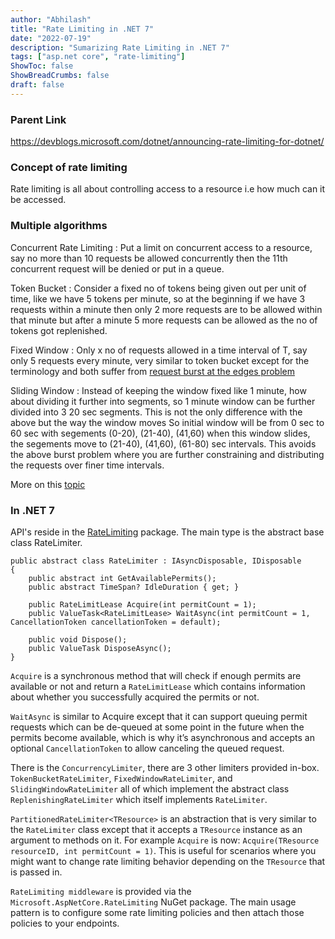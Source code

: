 ```yaml
---
author: "Abhilash"
title: "Rate Limiting in .NET 7"
date: "2022-07-19"
description: "Sumarizing Rate Limiting in .NET 7"
tags: ["asp.net core", "rate-limiting"]
ShowToc: false
ShowBreadCrumbs: false
draft: false
---
```


### Parent Link
https://devblogs.microsoft.com/dotnet/announcing-rate-limiting-for-dotnet/

### Concept of rate limiting
Rate limiting is all about controlling access to a resource i.e how much can it be accessed.

### Multiple algorithms
Concurrent Rate Limiting : Put a limit on concurrent access to a resource, say no more than 10 requests be allowed concurrently then the 11th concurrent request will be denied or put in a queue.

Token Bucket : Consider a fixed no of tokens being given out per unit of time, like we have 5 tokens per minute, so at the beginning if we have 3 requests within a minute then only 2 more requests are to be allowed within that minute but after a minute 5 more requests can be allowed as the no of tokens got replenished.

Fixed Window : Only x no of requests allowed in a time interval of T, say only 5 requests every minute, very similar to token bucket except for the terminology and both suffer from [request burst at the edges problem](https://stackoverflow.com/q/65868274)

Sliding Window : Instead of keeping the window fixed like 1 minute, how about dividing it further into segments, so 1 minute window can be further divided into 3 20 sec segments. This is not the only difference with the above but the way the window moves
So initial window will be from 0 sec to 60 sec with segements (0-20), (21-40), (41,60)
when this window slides, the segements move to (21-40), (41,60), (61-80) sec intervals.
This avoids the above burst problem where you are further constraining and distributing the requests over finer time intervals.

More on this [topic](https://dev.to/satrobit/rate-limiting-using-the-token-bucket-algorithm-3cjh)

### In .NET 7
API's reside in the [RateLimiting](https://www.nuget.org/packages/System.Threading.RateLimiting) package.
The main type is the abstract base class RateLimiter.
```
public abstract class RateLimiter : IAsyncDisposable, IDisposable
{
    public abstract int GetAvailablePermits();
    public abstract TimeSpan? IdleDuration { get; }

    public RateLimitLease Acquire(int permitCount = 1);
    public ValueTask<RateLimitLease> WaitAsync(int permitCount = 1, CancellationToken cancellationToken = default);

    public void Dispose();
    public ValueTask DisposeAsync();
}
```
`Acquire` is a synchronous method that will check if enough permits are available or not and return a `RateLimitLease` which contains information about whether you successfully acquired the permits or not.

`WaitAsync` is similar to Acquire except that it can support queuing permit requests which can be de-queued at some point in the future when the permits become available, which is why it’s asynchronous and accepts an optional `CancellationToken` to allow canceling the queued request.

There is the `ConcurrencyLimiter`, there are 3 other limiters provided in-box. `TokenBucketRateLimiter`, `FixedWindowRateLimiter`, and `SlidingWindowRateLimiter` all of which implement the abstract class `ReplenishingRateLimiter` which itself implements `RateLimiter`.

`PartitionedRateLimiter<TResource>` is an abstraction that is very similar to the `RateLimiter` class except that it accepts a `TResource` instance as an argument to methods on it. For example `Acquire` is now: `Acquire(TResource resourceID, int permitCount = 1)`. This is useful for scenarios where you might want to change rate limiting behavior depending on the `TResource` that is passed in.

`RateLimiting middleware` is provided via the `Microsoft.AspNetCore.RateLimiting` NuGet package. The main usage pattern is to configure some rate limiting policies and then attach those policies to your endpoints.
